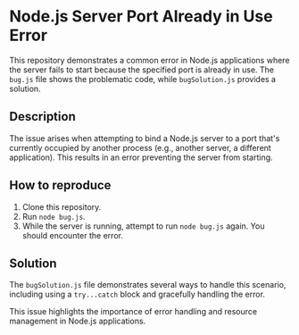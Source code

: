 # Node.js Server Port Already in Use Error

This repository demonstrates a common error in Node.js applications where the server fails to start because the specified port is already in use.  The `bug.js` file shows the problematic code, while `bugSolution.js` provides a solution.

## Description

The issue arises when attempting to bind a Node.js server to a port that's currently occupied by another process (e.g., another server, a different application).  This results in an error preventing the server from starting.

## How to reproduce

1. Clone this repository.
2. Run `node bug.js`.
3. While the server is running, attempt to run `node bug.js` again. You should encounter the error.

## Solution

The `bugSolution.js` file demonstrates several ways to handle this scenario, including using a `try...catch` block and gracefully handling the error.

This issue highlights the importance of error handling and resource management in Node.js applications.